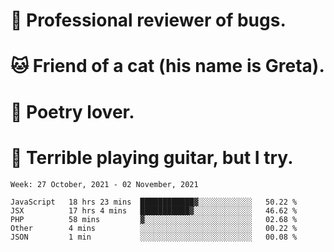 # 🐛 Professional reviewer of bugs.
# 🐱 Friend of a cat (his name is Greta).
# 📜 Poetry lover.
# 🎸 Terrible playing guitar, but I try.

<!--START_SECTION:waka-->
```text
Week: 27 October, 2021 - 02 November, 2021

JavaScript   18 hrs 23 mins  ████████████▓░░░░░░░░░░░░   50.22 % 
JSX          17 hrs 4 mins   ███████████▓░░░░░░░░░░░░░   46.62 % 
PHP          58 mins         ▓░░░░░░░░░░░░░░░░░░░░░░░░   02.68 % 
Other        4 mins          ░░░░░░░░░░░░░░░░░░░░░░░░░   00.22 % 
JSON         1 min           ░░░░░░░░░░░░░░░░░░░░░░░░░   00.08 % 
```
<!--END_SECTION:waka-->
